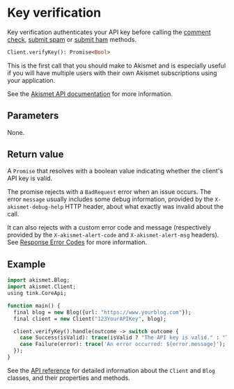 # Key verification
Key verification authenticates your API key before calling the [comment check](usage/check_comment.md),
[submit spam](usage/submit_spam.md) or [submit ham](usage/submit_ham.md) methods.

```haxe
Client.verifyKey(): Promise<Bool>
```

This is the first call that you should make to Akismet and is especially useful
if you will have multiple users with their own Akismet subscriptions using your application.

See the [Akismet API documentation](https://akismet.com/developers/key-verification) for more information.

## Parameters
None.

## Return value
A `Promise` that resolves with a boolean value indicating whether the client's API key is valid.

The promise rejects with a `BadRequest` error when an issue occurs.
The error `message` usually includes some debug information, provided by the `X-akismet-debug-help` HTTP header,
about what exactly was invalid about the call.

It can also rejects with a custom error code and message (respectively provided by the `X-akismet-alert-code` and `X-akismet-alert-msg` headers).
See [Response Error Codes](https://akismet.com/developers/errors) for more information.

## Example
```haxe
import akismet.Blog;
import akismet.Client;
using tink.CoreApi;

function main() {
  final blog = new Blog({url: "https://www.yourblog.com"});
  final client = new Client("123YourAPIKey", blog);

  client.verifyKey().handle(outcome -> switch outcome {
    case Success(isValid): trace(isValid ? "The API key is valid." : "The API key is invalid.");
    case Failure(error): trace('An error occurred: ${error.message}');
  });
}
```

See the [API reference](api/) for detailed information about the `Client` and `Blog` classes, and their properties and methods.

